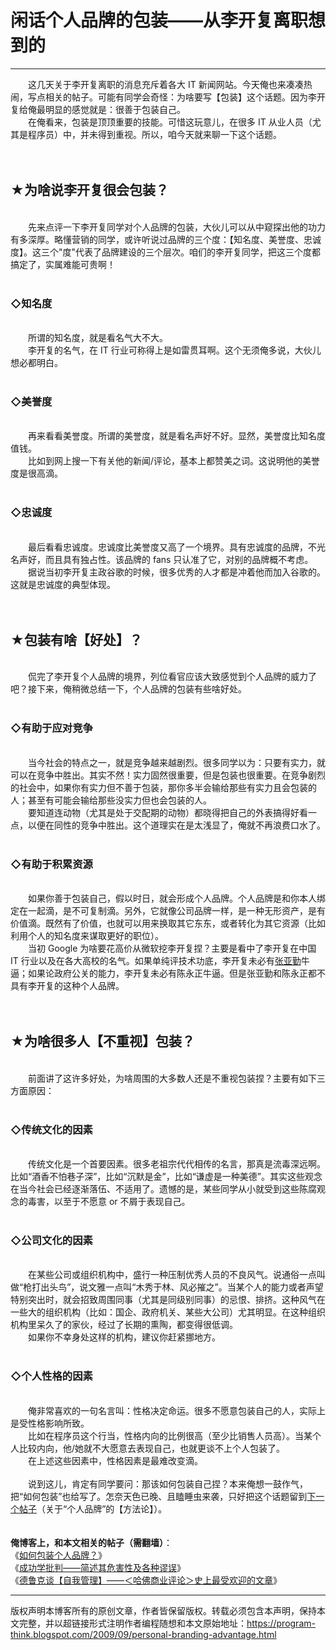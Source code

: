 # 闲话个人品牌的包装——从李开复离职想到的 

-----

<div class="post-body entry-content">
　　这几天关于李开复离职的消息充斥着各大 IT 新闻网站。今天俺也来凑凑热闹，写点相关的帖子。可能有同学会奇怪：为啥要写【包装】这个话题。因为李开复给俺最明显的感觉就是：很善于包装自己。<br/>
　　在俺看来，包装是顶顶重要的技能。可惜这玩意儿，在很多 IT 从业人员（尤其是程序员）中，并未得到重视。所以，咱今天就来聊一下这个话题。<br/>
<a name="more"></a><br/>
<br/>
<h2>★为啥说李开复很会包装？</h2><br/>
　　先来点评一下李开复同学对个人品牌的包装，大伙儿可以从中窥探出他的功力有多深厚。略懂营销的同学，或许听说过品牌的三个度：【知名度、美誉度、忠诚度】。这三个"度"代表了品牌建设的三个层次。咱们的李开复同学，把这三个度都搞定了，实属难能可贵啊！<br/>
<br/>
<h3>◇知名度</h3><br/>
　　所谓的知名度，就是看名气大不大。<br/>
　　李开复的名气，在 IT 行业可称得上是如雷贯耳啊。这个无须俺多说，大伙儿想必都明白。<br/>
<br/>
<h3>◇美誉度</h3><br/>
　　再来看看美誉度。所谓的美誉度，就是看名声好不好。显然，美誉度比知名度值钱。<br/>
　　比如到网上搜一下有关他的新闻/评论，基本上都赞美之词。这说明他的美誉度是很高滴。<br/>
<br/>
<h3>◇忠诚度</h3><br/>
　　最后看看忠诚度。忠诚度比美誉度又高了一个境界。具有忠诚度的品牌，不光名声好，而且具有独占性。该品牌的 fans 只认准了它，对别的品牌概不考虑。<br/>
　　据说当初李开复主政谷歌的时候，很多优秀的人才都是冲着他而加入谷歌的。这就是忠诚度的典型体现。<br/>
<br/>
<br/>
<h2>★包装有啥【好处】？</h2><br/>
　　侃完了李开复个人品牌的境界，列位看官应该大致感觉到个人品牌的威力了吧？接下来，俺稍微总结一下，个人品牌的包装有些啥好处。<br/>
<br/>
<h3>◇有助于应对竞争</h3><br/>
　　当今社会的特点之一，就是竞争越来越剧烈。很多同学以为：只要有实力，就可以在竞争中胜出。其实不然！实力固然很重要，但是包装也很重要。在竞争剧烈的社会中，如果你有实力但不善于包装，那你多半会输给那些有实力且会包装的人；甚至有可能会输给那些没实力但也会包装的人。<br/>
　　要知道连动物（尤其是处于交配期的动物）都晓得把自己的外表搞得好看一点，以便在同性的竞争中胜出。这个道理实在是太浅显了，俺就不再浪费口水了。<br/>
<br/>
<h3>◇有助于积累资源</h3><br/>
　　如果你善于包装自己，假以时日，就会形成个人品牌。个人品牌是和你本人绑定在一起滴，是不可复制滴。另外，它就像公司品牌一样，是一种无形资产，是有价值滴。既然有了价值，也就可以用来换取其它东东，或者转化为其它资源（比如利用个人的知名度来谋取更好的职位）。<br/>
　　当初 Google 为啥要花高价从微软挖李开复捏？主要是看中了李开复在中国 IT 行业以及在各大高校的名气。如果单纯评技术功底，李开复未必有<a href="https://zh.wikipedia.org/wiki/%E5%BC%A0%E4%BA%9A%E5%8B%A4" rel="nofollow" target="_blank">张亚勤</a>牛逼；如果论政府公关的能力，李开复未必有陈永正牛逼。但是张亚勤和陈永正都不具有李开复的这种个人品牌。<br/>
<br/>
<br/>
<h2>★为啥很多人【不重视】包装？</h2><br/>
　　前面讲了这许多好处，为啥周围的大多数人还是不重视包装捏？主要有如下三方面原因：<br/>
<br/>
<h3>◇传统文化的因素</h3><br/>
　　传统文化是一个首要因素。很多老祖宗代代相传的名言，那真是流毒深远啊。比如“酒香不怕巷子深”，比如“沉默是金”，比如“谦虚是一种美德”。其实这些观念在当今社会已经逐渐落伍、不适用了。遗憾的是，某些同学从小就受到这些陈腐观念的毒害，以至于不愿意 or 不屑于表现自己。<br/>
<br/>
<h3>◇公司文化的因素</h3><br/>
　　在某些公司或组织机构中，盛行一种压制优秀人员的不良风气。说通俗一点叫做“枪打出头鸟”，说文雅一点叫“木秀于林、风必摧之”。当某个人的能力或者声望特别突出时，就会招致周围同事（尤其是同级别同事）的忌恨、排挤。这种风气在一些大的组织机构（比如：国企、政府机关、某些大公司）尤其明显。在这种组织机构里呆久了的家伙，经过了长期的熏陶，都变得很低调。<br/>
　　如果你不幸身处这样的机构，建议你赶紧挪地方。<br/>
<br/>
<h3>◇个人性格的因素</h3><br/>
　　俺非常喜欢的一句名言叫：性格决定命运。很多不愿意包装自己的人，实际上是受性格影响所致。<br/>
　　比如在程序员这个行当，性格内向的比例很高（至少比销售人员高）。当某个人比较内向，他/她就不大愿意去表现自己，也就更谈不上个人包装了。<br/>
　　在上述这些因素中，性格因素是最难改变滴。<br/>
<br/>
　　说到这儿，肯定有同学要问：那该如何包装自己捏？本来俺想一鼓作气，把“如何包装”也给写了。怎奈天色已晚、且瞌睡虫来袭，只好把这个话题留到<a href="../../2009/09/how-to-personal-branding.md">下一个帖子</a>（关于“个人品牌”的【方法论】）。<br/>
<br/>
<br/>
<b>俺博客上，和本文相关的帖子（需翻墙）</b>：<br/>
《<a href="../../2009/09/how-to-personal-branding.md">如何包装个人品牌？</a>》<br/>
《<a href="../../2015/06/The-Mythical-Theories-of-Success.md">成功学批判——简述其危害性及各种谬误</a>》<br/>
《<a href="../../2018/06/weekly-share-121.md">德鲁克谈【自我管理】——＜哈佛商业评论＞史上最受欢迎的文章</a>》
</div>


------------------------------------------------

版权声明本博客所有的原创文章，作者皆保留版权。转载必须包含本声明，保持本文完整，并以超链接形式注明作者编程随想和本文原始地址：https://program-think.blogspot.com/2009/09/personal-branding-advantage.html

